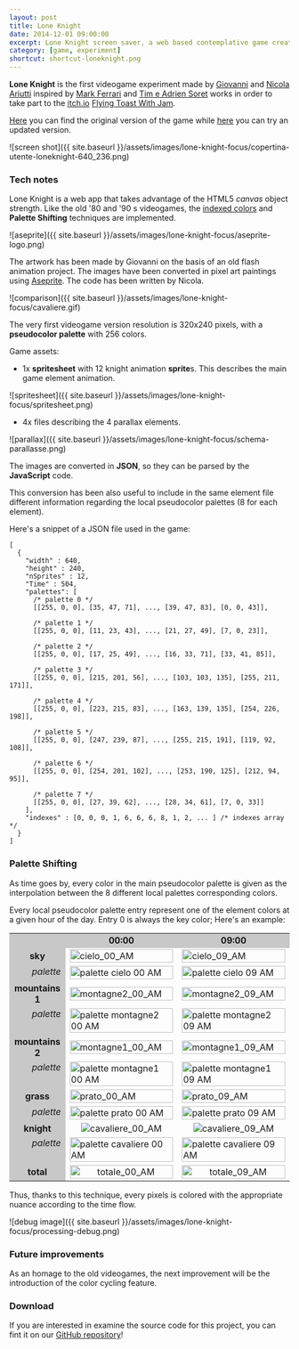 ```yaml
---
layout: post
title: Lone Knight
date: 2014-12-01 09:00:00
excerpt: Lone Knight screen saver, a web based contemplative game created by two brothers.
category: [game, experiment]
shortcut: shortcut-loneknight.png
---
```


**Lone Knight** is the first videogame experiment made by [Giovanni](https://www.facebook.com/pages/Art-of-Giovanni-Ariutti/442721242537449?fref=ts) and [Nicola Ariutti](http://www.limulo.net) inspired by [Mark Ferrari](http://markferrari.com/art/8bit-game-art/) and [Tim e Adrien Soret](http://timsoret.itch.io/the-last-night) works in order to take part to the [itch.io](http://itch.io) [Flying Toast With Jam](http://itch.io/jam/flying-toast-with-jam).

[Here](http://limulo.itch.io/lone-knight) you can find the original version of the game while [here](http://www.limulo.net/games/loneknight) you can try an updated version.

![screen shot]({{ site.baseurl }}/assets/images/lone-knight-focus/copertina-utente-loneknight-640_236.png)

### Tech notes

Lone Knight is a web app that takes advantage of the HTML5 _canvas_ object strength. Like the old '80 and '90 s videogames, the [indexed colors](#) and **Palette Shifting** techniques are implemented.


![aseprite]({{ site.baseurl }}/assets/images/lone-knight-focus/aseprite-logo.png)

The artwork has been made by Giovanni on the basis of an old flash animation project. The images have been converted in pixel art paintings using [Aseprite](http://www.aseprite.org/). The code has been written by Nicola.


![comparison]({{ site.baseurl }}/assets/images/lone-knight-focus/cavaliere.gif)

The very first videogame version resolution is 320x240 pixels, with a **pseudocolor palette** with 256 colors.

Game assets:

* 1x **spritesheet** with 12 knight animation <b>sprite</b>s. This describes the main game element animation.


![spritesheet]({{ site.baseurl }}/assets/images/lone-knight-focus/spritesheet.png)

* 4x files describing the 4 parallax elements.

![parallax]({{ site.baseurl }}/assets/images/lone-knight-focus/schema-parallasse.png)

The images are converted in **JSON**, so they can be parsed by the **JavaScript** code.

 This conversion has been also useful to include in the same element file different information regarding the local pseudocolor palettes (8 for each element).


Here's a snippet of a JSON file used in the game:

```   
[
  {
    "width" : 640,
    "height" : 240,
    "nSprites" : 12,
    "Time" : 504,
    "palettes": [
      /* palette 0 */
      [[255, 0, 0], [35, 47, 71], ..., [39, 47, 83], [0, 0, 43]],

      /* palette 1 */
      [[255, 0, 0], [11, 23, 43], ..., [21, 27, 49], [7, 0, 23]],

      /* palette 2 */
      [[255, 0, 0], [17, 25, 49], ..., [16, 33, 71], [33, 41, 85]],

      /* palette 3 */
      [[255, 0, 0], [215, 201, 56], ..., [103, 103, 135], [255, 211, 171]],

      /* palette 4 */
      [[255, 0, 0], [223, 215, 83], ..., [163, 139, 135], [254, 226, 198]],

      /* palette 5 */
      [[255, 0, 0], [247, 239, 87], ..., [255, 215, 191], [119, 92, 108]],

      /* palette 6 */
      [[255, 0, 0], [254, 201, 102], ..., [253, 190, 125], [212, 94, 95]],

      /* palette 7 */
      [[255, 0, 0], [27, 39, 62], ..., [28, 34, 61], [7, 0, 33]]
    ],
    "indexes" : [0, 0, 0, 1, 6, 6, 6, 8, 1, 2, ... ] /* indexes array */
  }
]
```

### Palette Shifting

As time goes by, every color in the main pseudocolor palette is given as the interpolation between the 8 different local palettes corresponding colors.

Every local pseudocolor palette entry represent one of the element colors at a given hour of the day. Entry 0 is always the key color; Here's an example:    


<table class="dati" style="width: 100%; ">
<tr>
    <td style="width: 20%; text-align: center; vertical-align: middle; background-color: rgb(200, 200, 200);"></td>
    <td style="width: 40%; text-align: center; vertical-align: middle; background-color: rgb(200, 200, 200);"><b>00:00</b></td>
    <td style="width: 40%; text-align: center; vertical-align: middle; background-color: rgb(200, 200, 200);"><b>09:00</b></td>
</tr>
<tr>
    <td style="width: 12%; text-align: center; vertical-align: middle; background-color: rgb(200, 200, 200);"><b>sky</b></td>
    <td style="width: 40%; "><img src="{{ site.baseurl }}/assets/images/lone-knight-focus/cielo_0_AM.png" alt="cielo_00_AM" style="width: 100%;" /></td>
    <td style="width: 40%; "><img src="{{ site.baseurl }}/assets/images/lone-knight-focus/cielo_9_AM.png" alt="cielo_09_AM" style="width: 100%;" /></td>
</tr>

<tr>
    <td style="width: 12%; text-align: right; vertical-align: top; background-color: rgb(200, 200, 200);"><i>palette</i></td>
    <td style="width: 40%; "><img src="{{ site.baseurl }}/assets/images/lone-knight-focus/palette-0-cielo.png" alt="palette cielo 00 AM" style="width: 100%;" /></td>
    <td style="width: 40%; "><img src="{{ site.baseurl }}/assets/images/lone-knight-focus/palette-9-cielo.png" alt="palette cielo 09 AM" style="width: 100%;" /></td>
</tr>

 <tr>
    <td style="width: 12%; text-align: center; vertical-align: middle; background-color: rgb(200, 200, 200);"><b>mountains 1</b></td>
    <td style="width: 40%; "><img src="{{ site.baseurl }}/assets/images/lone-knight-focus/montagne2_0_AM.png" alt="montagne2_00_AM" style="width: 100%;" /></td>
    <td style="width: 40%; "><img src="{{ site.baseurl }}/assets/images/lone-knight-focus/montagne2_9_AM.png" alt="montagne2_09_AM" style="width: 100%;" /></td>
</tr>

<tr>
    <td style="width: 12%; text-align: right; vertical-align: top; background-color: rgb(200, 200, 200);"><i>palette</i></td>
    <td style="width: 40%; "><img src="{{ site.baseurl }}/assets/images/lone-knight-focus/palette-0-montagne-dietro.png" alt="palette montagne2 00 AM" style="width: 100%;" /></td>
    <td style="width: 40%; "><img src="{{ site.baseurl }}/assets/images/lone-knight-focus/palette-9-montagne-dietro.png" alt="palette montagne2 09 AM" style="width: 100%;" /></td>
</tr>

<tr>
    <td style="width: 12%; text-align: center; vertical-align: middle; background-color: rgb(200, 200, 200);"><b>mountains 2</b></td>
       <td style="width: 40%; "><img src="{{ site.baseurl }}/assets/images/lone-knight-focus/montagne1_0_AM.png" alt="montagne1_00_AM" style="width: 100%;" /></td>
    <td style="width: 40%; "><img src="{{ site.baseurl }}/assets/images/lone-knight-focus/montagne1_9_AM.png" alt="montagne1_09_AM" style="width: 100%;" /></td>
</tr>

<tr>
    <td style="width: 12%; text-align: right; vertical-align: top; background-color: rgb(200, 200, 200);"><i>palette</i></td>
    <td style="width: 40%; "><img src="{{ site.baseurl }}/assets/images/lone-knight-focus/palette-0-montagne-davanti.png" alt="palette montagne1 00 AM" style="width: 100%;" /></td>
    <td style="width: 40%; "><img src="{{ site.baseurl }}/assets/images/lone-knight-focus/palette-9-montagne-davanti.png" alt="palette montagne1 09 AM" style="width: 100%;" /></td>
</tr>


<tr>
    <td style="width: 12%; text-align: center; vertical-align: middle; background-color: rgb(200, 200, 200);"><b>grass</b></td>
     <td style="width: 40%; "><img src="{{ site.baseurl }}/assets/images/lone-knight-focus/prato_0_AM.png" alt="prato_00_AM" style="width: 100%;" /></td>
     <td style="width: 40%; "><img src="{{ site.baseurl }}/assets/images/lone-knight-focus/prato_9_AM.png" alt="prato_09_AM" style="width: 100%;" /></td>
</tr>

<tr>
    <td style="width: 12%; text-align: right; vertical-align: top; background-color: rgb(200, 200, 200);"><i>palette</i></td>
    <td style="width: 40%; "><img src="{{ site.baseurl }}/assets/images/lone-knight-focus/palette-0-prato.png" alt="palette prato 00 AM" style="width: 100%;" /></td>
    <td style="width: 40%; "><img src="{{ site.baseurl }}/assets/images/lone-knight-focus/palette-9-prato.png" alt="palette prato 09 AM" style="width: 100%;" /></td>
</tr>

<tr>
    <td style="width: 12%; text-align: center; vertical-align: middle; background-color: rgb(200, 200, 200);"><b>knight</b></td>
    <td style="width: 40%; text-align: center;"><img src="{{ site.baseurl }}/assets/images/lone-knight-focus/cavaliere_0_AM.png" alt="cavaliere_00_AM" /></td>
    <td style="width: 40%; text-align: center;"><img src="{{ site.baseurl }}/assets/images/lone-knight-focus/cavaliere_9_AM.png" alt="cavaliere_09_AM" /></td>
    </tr>

<tr>
    <td style="width: 12%; text-align: right; vertical-align: top; background-color: rgb(200, 200, 200);"><i>palette</i></td>
    <td style="width: 40%; "><img src="{{ site.baseurl }}/assets/images/lone-knight-focus/palette-0-cavaliere.png" alt="palette cavaliere 00 AM" style="width: 100%;" /></td>
    <td style="width: 40%; "><img src="{{ site.baseurl }}/assets/images/lone-knight-focus/palette-9-cavaliere.png" alt="palette cavaliere 09 AM" style="width: 100%;" /></td>
 </tr>

<tr>
    <td style="width: 12%; text-align: center; vertical-align: middle; background-color: rgb(200, 200, 200);"><b>total</b></td>
    <td style="width: 40%; text-align: center;"><img src="{{ site.baseurl }}/assets/images/lone-knight-focus/totale_0_AM.png" alt="totale_00_AM" style="width: 100%;" /></td>
    <td style="width: 40%; text-align: center;"><img src="{{ site.baseurl }}/assets/images/lone-knight-focus/totale_9_AM.png" alt="totale_09_AM" style="width: 100%;" /></td>
</tr>

</table>

Thus, thanks to this technique, every pixels is colored with the appropriate nuance according to the time flow.


![debug image]({{ site.baseurl }}/assets/images/lone-knight-focus/processing-debug.png)

### Future improvements

As an homage to the old videogames, the next improvement will be the introduction of the color cycling feature.

### Download

If you are interested in examine the source code for this project, you can fint it on our [GitHub repository](https://github.com/Limulo/rider-screensaver)!
